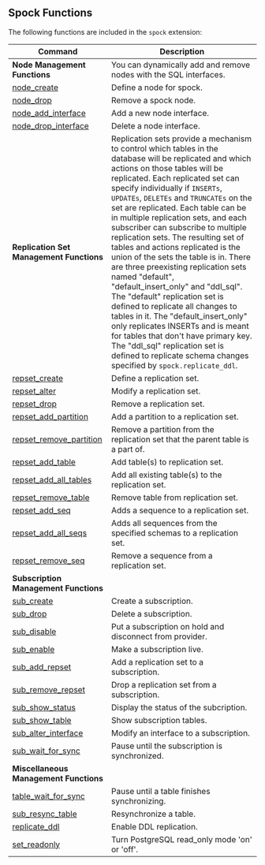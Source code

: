 ## Spock Functions

The following functions are included in the `spock` extension:

| Command  | Description |
|----------|-------------| 
| **Node Management Functions** | You can dynamically add and remove nodes with the SQL interfaces.|
| [node_create](functions/spock_node_create.md) | Define a node for spock.
| [node_drop](functions/spock_node_drop.md) | Remove a spock node.
| [node_add_interface](functions/spock_node_add_interface.md) | Add a new node interface.
| [node_drop_interface](functions/spock_node_drop_interface.md) | Delete a node interface.
| **Replication Set Management Functions** | Replication sets provide a mechanism to control which tables in the database will be replicated and which actions on those tables will be replicated.  Each replicated set can specify individually if `INSERTs`, `UPDATEs`, `DELETEs` and `TRUNCATEs` on the set are replicated. Each table can be in multiple replication sets, and each subscriber can subscribe to multiple replication sets. The resulting set of tables and actions replicated is the union of the sets the table is in. There are three preexisting replication sets named "default", "default_insert_only" and "ddl_sql". The "default" replication set is defined to replicate all changes to tables in it. The "default_insert_only" only replicates INSERTs and is meant for tables that don't have primary key. The "ddl_sql" replication set is defined to replicate schema changes specified by `spock.replicate_ddl`.|
| [repset_create](functions/spock_repset_create.md) | Define a replication set.
| [repset_alter](functions/spock_repset_alter.md) | Modify a replication set.
| [repset_drop](functions/spock_repset_drop.md) | Remove a replication set.
| [repset_add_partition](functions/spock_repset_add_partition.md) | Add a partition to a replication set.
| [repset_remove_partition](functions/spock_repset_remove_partition.md) | Remove a partition from the replication set that the parent table is a part of.
| [repset_add_table](functions/spock_repset_add_table.md) | Add table(s) to replication set.
| [repset_add_all_tables](functions/spock_repset_add_all_tables.md) | Add all existing table(s) to the replication set.
| [repset_remove_table](functions/spock_repset_remove_table.md) | Remove table from replication set.
| [repset_add_seq](functions/spock_repset_add_seq.md) | Adds a sequence to a replication set.
| [repset_add_all_seqs](functions/spock_repset_add_all_seqs.md) | Adds all sequences from the specified schemas to a replication set.
| [repset_remove_seq](functions/spock_repset_remove_seq.md) | Remove a sequence from a replication set.
| **Subscription Management Functions** | |
| [sub_create](functions/spock_sub_create.md) | Create a subscription.
| [sub_drop](functions/spock_sub_drop.md) | Delete a subscription.
| [sub_disable](functions/spock_sub_disable.md) | Put a subscription on hold and disconnect from provider.
| [sub_enable](functions/spock_sub_enable.md) | Make a subscription live.
| [sub_add_repset](functions/spock_sub_add_repset.md) | Add a replication set to a subscription.
| [sub_remove_repset](functions/spock_sub_remove_repset.md) | Drop a replication set from a subscription.
| [sub_show_status](functions/spock_sub_show_status.md) | Display the status of the subcription.
| [sub_show_table](functions/spock_sub_show_table.md) | Show subscription tables.
| [sub_alter_interface](functions/spock_sub_alter_interface.md) | Modify an interface to a subscription.
| [sub_wait_for_sync](functions/spock_sub_wait_for_sync.md) | Pause until the subscription is synchronized.
| **Miscellaneous Management Functions** | |
| [table_wait_for_sync](functions/spock_table_wait_for_sync.md) | Pause until a table finishes synchronizing.
| [sub_resync_table](functions/spock_sub_resync_table.md) | Resynchronize a table.
| [replicate_ddl](functions/spock_replicate_ddl.md) | Enable DDL replication.
| [set_readonly](functions/spock_set_readonly.md) | Turn PostgreSQL read_only mode 'on' or 'off'.
